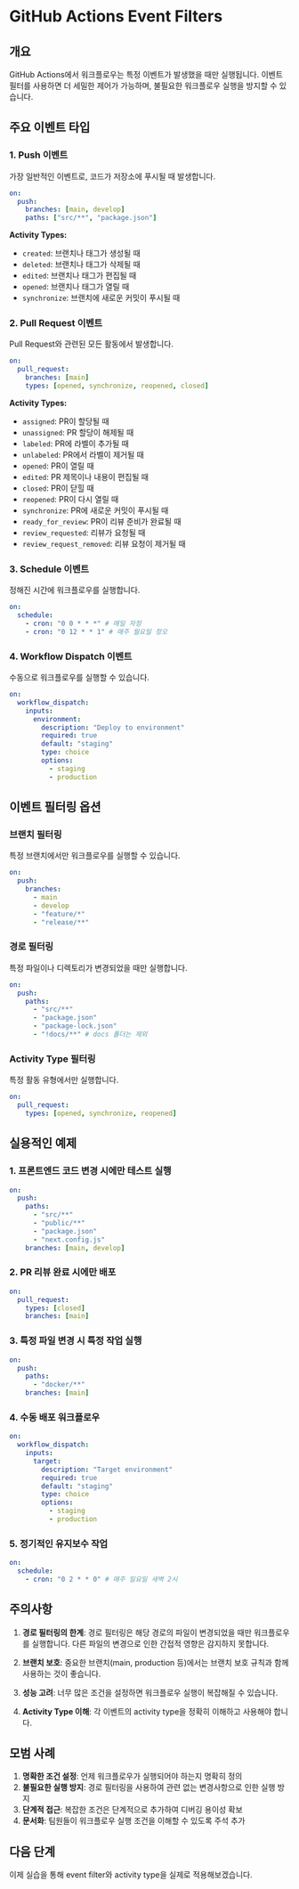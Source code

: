 # GitHub Actions Event Filters

## 개요

GitHub Actions에서 워크플로우는 특정 이벤트가 발생했을 때만 실행됩니다. 이벤트 필터를 사용하면 더 세밀한 제어가 가능하며, 불필요한 워크플로우 실행을 방지할 수 있습니다.

## 주요 이벤트 타입

### 1. Push 이벤트

가장 일반적인 이벤트로, 코드가 저장소에 푸시될 때 발생합니다.

```yaml
on:
  push:
    branches: [main, develop]
    paths: ["src/**", "package.json"]
```

**Activity Types:**

- `created`: 브랜치나 태그가 생성될 때
- `deleted`: 브랜치나 태그가 삭제될 때
- `edited`: 브랜치나 태그가 편집될 때
- `opened`: 브랜치나 태그가 열릴 때
- `synchronize`: 브랜치에 새로운 커밋이 푸시될 때

### 2. Pull Request 이벤트

Pull Request와 관련된 모든 활동에서 발생합니다.

```yaml
on:
  pull_request:
    branches: [main]
    types: [opened, synchronize, reopened, closed]
```

**Activity Types:**

- `assigned`: PR이 할당될 때
- `unassigned`: PR 할당이 해제될 때
- `labeled`: PR에 라벨이 추가될 때
- `unlabeled`: PR에서 라벨이 제거될 때
- `opened`: PR이 열릴 때
- `edited`: PR 제목이나 내용이 편집될 때
- `closed`: PR이 닫힐 때
- `reopened`: PR이 다시 열릴 때
- `synchronize`: PR에 새로운 커밋이 푸시될 때
- `ready_for_review`: PR이 리뷰 준비가 완료될 때
- `review_requested`: 리뷰가 요청될 때
- `review_request_removed`: 리뷰 요청이 제거될 때

### 3. Schedule 이벤트

정해진 시간에 워크플로우를 실행합니다.

```yaml
on:
  schedule:
    - cron: "0 0 * * *" # 매일 자정
    - cron: "0 12 * * 1" # 매주 월요일 정오
```

### 4. Workflow Dispatch 이벤트

수동으로 워크플로우를 실행할 수 있습니다.

```yaml
on:
  workflow_dispatch:
    inputs:
      environment:
        description: "Deploy to environment"
        required: true
        default: "staging"
        type: choice
        options:
          - staging
          - production
```

## 이벤트 필터링 옵션

### 브랜치 필터링

특정 브랜치에서만 워크플로우를 실행할 수 있습니다.

```yaml
on:
  push:
    branches:
      - main
      - develop
      - "feature/*"
      - "release/**"
```

### 경로 필터링

특정 파일이나 디렉토리가 변경되었을 때만 실행합니다.

```yaml
on:
  push:
    paths:
      - "src/**"
      - "package.json"
      - "package-lock.json"
      - "!docs/**" # docs 폴더는 제외
```

### Activity Type 필터링

특정 활동 유형에서만 실행합니다.

```yaml
on:
  pull_request:
    types: [opened, synchronize, reopened]
```

## 실용적인 예제

### 1. 프론트엔드 코드 변경 시에만 테스트 실행

```yaml
on:
  push:
    paths:
      - "src/**"
      - "public/**"
      - "package.json"
      - "next.config.js"
    branches: [main, develop]
```

### 2. PR 리뷰 완료 시에만 배포

```yaml
on:
  pull_request:
    types: [closed]
    branches: [main]
```

### 3. 특정 파일 변경 시 특정 작업 실행

```yaml
on:
  push:
    paths:
      - "docker/**"
    branches: [main]
```

### 4. 수동 배포 워크플로우

```yaml
on:
  workflow_dispatch:
    inputs:
      target:
        description: "Target environment"
        required: true
        default: "staging"
        type: choice
        options:
          - staging
          - production
```

### 5. 정기적인 유지보수 작업

```yaml
on:
  schedule:
    - cron: "0 2 * * 0" # 매주 일요일 새벽 2시
```

## 주의사항

1. **경로 필터링의 한계**: 경로 필터링은 해당 경로의 파일이 변경되었을 때만 워크플로우를 실행합니다. 다른 파일의 변경으로 인한 간접적 영향은 감지하지 못합니다.

2. **브랜치 보호**: 중요한 브랜치(main, production 등)에서는 브랜치 보호 규칙과 함께 사용하는 것이 좋습니다.

3. **성능 고려**: 너무 많은 조건을 설정하면 워크플로우 실행이 복잡해질 수 있습니다.

4. **Activity Type 이해**: 각 이벤트의 activity type을 정확히 이해하고 사용해야 합니다.

## 모범 사례

1. **명확한 조건 설정**: 언제 워크플로우가 실행되어야 하는지 명확히 정의
2. **불필요한 실행 방지**: 경로 필터링을 사용하여 관련 없는 변경사항으로 인한 실행 방지
3. **단계적 접근**: 복잡한 조건은 단계적으로 추가하여 디버깅 용이성 확보
4. **문서화**: 팀원들이 워크플로우 실행 조건을 이해할 수 있도록 주석 추가

## 다음 단계

이제 실습을 통해 event filter와 activity type을 실제로 적용해보겠습니다.
